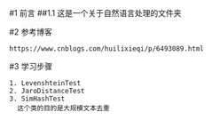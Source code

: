 
#1 前言
##1.1 这是一个关于自然语言处理的文件夹

#2 参考博客
~~~
https://www.cnblogs.com/huilixieqi/p/6493089.html

~~~


#3 学习步骤
~~~
1. LevenshteinTest
2. JaroDistanceTest
3. SimHashTest
  这个类的目的是大规模文本去重
~~~